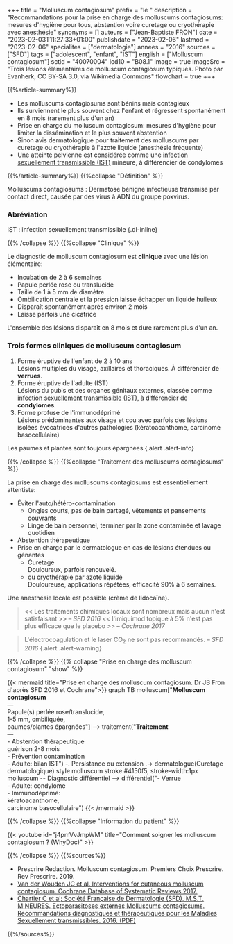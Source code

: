 +++
title = "Molluscum contagiosum"
prefix = "le "
description = "Recommandations pour la prise en charge des molluscums contagiosums: mesures d'hygiène pour tous, abstention voire curetage ou cryothérapie avec anesthésie"
synonyms = []
auteurs = ["Jean-Baptiste FRON"]
date = "2023-02-03T11:27:33+01:00"
publishdate = "2023-02-06"
lastmod = "2023-02-06"
specialites = ["dermatologie"]
annees = "2016"
sources = ["SFD"]
tags = ["adolescent", "enfant", "IST"]
english = ["Molluscum contagiosum"]
sctid = "40070004"
icd10 = "B08.1"
image = true
imageSrc = "Trois lésions élémentaires de molluscum contagiosum typiques. Photo par Evanherk, CC BY-SA 3.0, via Wikimedia Commons"
flowchart = true
+++

{{%article-summary%}}

- Les molluscums contagiosums sont bénins mais contagieux
- Ils surviennent le plus souvent chez l'enfant et régressent spontanément en 8 mois (rarement plus d'un an)
- Prise en charge du molluscum contagiosum: mesures d'hygiène pour limiter la dissémination et le plus souvent abstention
- Sinon avis dermatologique pour traitement des molluscums par curetage ou cryothérapie à l'azote liquide (anesthésie fréquente)
- Une atteinte pelvienne est considérée comme une [infection sexuellement transmissible (IST)](/tags/ist/) mineure, à différencier de condylomes

{{%/article-summary%}}
{{%collapse "Définition" %}}

Molluscums contagiosums
: Dermatose bénigne infectieuse transmise par contact direct, causée par des virus à ADN du groupe poxvirus.

### Abréviation

IST
: infection sexuellement transmissible
{.dl-inline}

{{% /collapse %}}
{{%collapse "Clinique" %}}

Le diagnostic de molluscum contagiosum est **clinique** avec une lésion élémentaire:

- Incubation de 2 à 6 semaines
- Papule perlée rose ou translucide
- Taille de 1 à 5 mm de diamètre
- Ombilication centrale et la pression laisse échapper un liquide huileux
- Disparaît spontanément après environ 2 mois
- Laisse parfois une cicatrice

L'ensemble des lésions disparaît en 8 mois et dure rarement plus d'un an.

### Trois formes cliniques de molluscum contagiosum

1. Forme éruptive de l'enfant de 2 à 10 ans  
  Lésions multiples du visage, axillaires et thoraciques. À différencier de **verrues**.
2. Forme éruptive de l'adulte (IST)  
  Lésions du pubis et des organes génitaux externes, classée comme [infection sexuellement transmissible (IST)](/tags/ist/), à différencier de **condylomes**.
3. Forme profuse de l'immunodéprimé  
  Lésions prédominantes aux visage et cou avec parfois des lésions isolées évocatrices d'autres pathologies (kératoacanthome, carcinome basocellulaire)

Les paumes et plantes sont toujours épargnées
{.alert .alert-info}

{{% /collapse %}}
{{%collapse "Traitement des molluscums contagiosums" %}}

La prise en charge des molluscums contagiosums est essentiellement attentiste:

- Éviter l'auto/hétéro-contamination  
  - Ongles courts, pas de bain partagé, vêtements et pansements couvrants
  - Linge de bain personnel, terminer par la zone contaminée et lavage quotidien
- Abstention thérapeutique
- Prise en charge par le dermatologue en cas de lésions étendues ou gênantes
  - Curetage  
    Douloureux, parfois renouvelé.
  - ou cryothérapie par azote liquide  
    Douloureuse, applications répétées, efficacité 90% à 6 semaines.

Une anesthésie locale est possible (crème de lidocaïne).

> << Les traitements chimiques locaux sont nombreux mais aucun n'est satisfaisant >> – *SFD 2016*
> << l'imiquimod topique à 5% n'est pas plus efficace que le placebo >> – *Cochrane 2017*

> L'électrocoagulation et le laser CO<sub>2</sub> ne sont pas recommandés. – *SFD 2016*
{.alert .alert-warning}

{{% /collapse %}}
{{% collapse "Prise en charge des molluscum contagiosum" "show" %}}

{{< mermaid title="Prise en charge des molluscum contagiosum. Dr JB Fron d'après SFD 2016 et Cochrane">}}
graph TB
  molluscum["<b>Molluscum contagiosum</b><br>—<br>Papule(s) perlée rose/translucide,<br>1-5 mm, ombiliquée,<br>paumes/plantes épargnées"] --> traitement("<b>Traitement</b><br>—<br>- Abstention thérapeutique<br>guérison 2-8 mois<br>- Prévention contamination<br>- Adulte: bilan IST") -. Persistance ou extension .-> dermatologue(Curetage dermatologique)
  style molluscum stroke:#4150f5, stroke-width:1px
    molluscum -- Diagnostic différentiel --> différentiel("- Verrue<br>- Adulte: condylome<br>- Immunodéprimé:<br>kératoacanthome,<br>carcinome basocellulaire")
{{< /mermaid >}}

{{% /collapse %}}
{{%collapse "Information du patient" %}}

{{< youtube id="j4pmVvJmpWM" title="Comment soigner les molluscum contagiosum ? (WhyDoc)" >}}

{{% /collapse %}}
{{%sources%}}

- Prescrire Redaction. Molluscum contagiosum. Premiers Choix Prescrire. Rev Prescrire. 2019.
- [Van der Wouden JC et al. Interventions for cutaneous molluscum contagiosum. Cochrane Database of Systematic Reviews.2017.](https://www.cochrane.org/fr/CD004767/SKIN_les-traitements-contre-le-molluscum-contagiosum-une-infection-virale-de-la-peau-courante-chez-les)
- [Chartier C et al; Société Française de Dermatologie (SFD). M.S.T. MINEURES. Ectoparasitoses externes Molluscums contagiosums. Recommandations diagnostiques et thérapeutiques pour les Maladies Sexuellement transmissibles. 2016. (PDF)](https://www.sfdermato.org/upload/recommandations/mst-mineures-ectoparasitoses-externes-molluscums-contagiosums-67dc5f3c424280fc386fcc38f4bf22a0.pdf)

{{%/sources%}}
